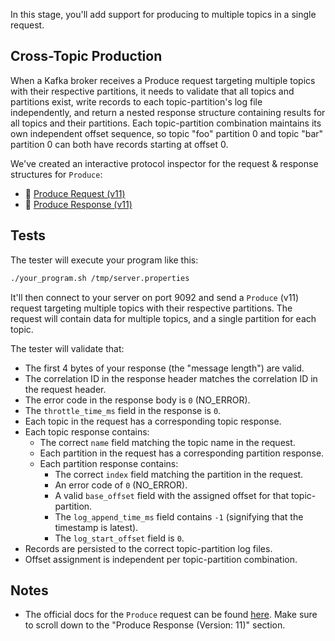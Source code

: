 In this stage, you'll add support for producing to multiple topics in a single request.

## Cross-Topic Production

When a Kafka broker receives a Produce request targeting multiple topics with their respective partitions, it needs to validate that all topics and partitions exist, write records to each topic-partition's log file independently, and return a nested response structure containing results for all topics and their partitions. Each topic-partition combination maintains its own independent offset sequence, so topic "foo" partition 0 and topic "bar" partition 0 can both have records starting at offset 0.

We've created an interactive protocol inspector for the request & response structures for `Produce`:

- 🔎 [Produce Request (v11)](https://binspec.org/kafka-produce-request-v11)
- 🔎 [Produce Response (v11)](https://binspec.org/kafka-produce-response-v11)

## Tests

The tester will execute your program like this:

```bash
./your_program.sh /tmp/server.properties
```

It'll then connect to your server on port 9092 and send a `Produce` (v11) request targeting multiple topics with their respective partitions.
The request will contain data for multiple topics, and a single partition for each topic. 

The tester will validate that:

- The first 4 bytes of your response (the "message length") are valid.
- The correlation ID in the response header matches the correlation ID in the request header.
- The error code in the response body is `0` (NO_ERROR).
- The `throttle_time_ms` field in the response is `0`.
- Each topic in the request has a corresponding topic response.
- Each topic response contains:
  - The correct `name` field matching the topic name in the request.
  - Each partition in the request has a corresponding partition response.
  - Each partition response contains:
    - The correct `index` field matching the partition in the request.
    - An error code of `0` (NO_ERROR).
    - A valid `base_offset` field with the assigned offset for that topic-partition.
    - The `log_append_time_ms` field contains `-1` (signifying that the timestamp is latest).
    - The `log_start_offset` field is `0`.
- Records are persisted to the correct topic-partition log files.
- Offset assignment is independent per topic-partition combination.

## Notes

- The official docs for the `Produce` request can be found [here](https://kafka.apache.org/protocol.html#The_Messages_Produce). Make sure to scroll down to the "Produce Response (Version: 11)" section.
